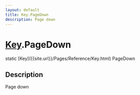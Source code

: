 ```yaml
---
layout: default
title: Key.PageDown
description: Page down
---
```

# [Key]({{site.url}}/Pages/Reference/Key.html).PageDown

<div class='signature' markdown='1'>
static [Key]({{site.url}}/Pages/Reference/Key.html) PageDown
</div>

## Description
Page down

